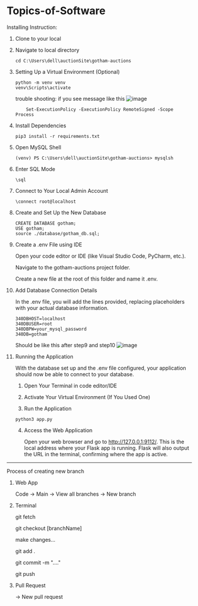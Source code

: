 # Topics-of-Software

Installing Instruction:

1. Clone to your local
   
2. Navigate to local directory
	```
	cd C:\Users\dell\auctionSite\gotham-auctions
	```

3. Setting Up a Virtual Environment (Optional)
	```
	python -m venv venv
	venv\Scripts\activate
	```

  	trouble shooting: if you see message like this
   	![image](https://github.com/liangjunchen88/Topics-of-Software/assets/113968753/0577d90b-d135-4dc9-aaf0-3ec70d937eb6)
   
	```
    	Set-ExecutionPolicy -ExecutionPolicy RemoteSigned -Scope Process
	```


5. Install Dependencies
	```
	pip3 install -r requirements.txt
	```

6. Open MySQL Shell
	```
	(venv) PS C:\Users\dell\auctionSite\gotham-auctions> mysqlsh
	```

7. Enter SQL Mode
	```
	\sql
	```
   
8. Connect to Your Local Admin Account
	```
	\connect root@localhost
	```

9. Create and Set Up the New Database
	```
	CREATE DATABASE gotham;
	USE gotham;
	source ./database/gotham_db.sql;
	```

10. Create a .env File using IDE
	
 	Open your code editor or IDE (like Visual Studio Code, PyCharm, etc.).

	Navigate to the gotham-auctions project folder.

	Create a new file at the root of this folder and name it .env.

11. Add Database Connection Details
	
 	In the .env file, you will add the lines provided, replacing placeholders with your actual database information. 
	```
	340DBHOST=localhost
	340DBUSER=root
	340DBPW=your_mysql_password
	340DB=gotham
	```

 	Should be like this after step9 and step10
	![image](https://github.com/liangjunchen88/Topics-of-Software/assets/113968753/2abe79d1-a135-4681-a7dc-dd55bdc5f8ad)

12. Running the Application

	With the database set up and the .env file configured, your application should now be able to connect to your database.
	
	1. Open Your Terminal in code editor/IDE
	
	2. Activate Your Virtual Environment (If You Used One)
	
	3. Run the Application
	```
	python3 app.py
	```

 	4. Access the Web Application

      	Open your web browser and go to http://127.0.0.1:9112/.
     	This is the local address where your Flask app is running.
	Flask will also output the URL in the terminal, confirming where the app is active.
    

-------------------------------------------------------------------------

Process of creating new branch

1. Web App
   
	Code -> Main -> View all branches -> New branch


2. Terminal
   
	git fetch

	git checkout [branchName]
	
	make changes...

	git add .

	git commit -m "...."

	git push


3. Pull Request
   
	-> New pull request
